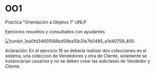 # OO1
Practica "Orientación a Objetos 1" UNLP

Ejercicios resueltos y consultados con ayudantes.

![tumblr_1ea0fd3465f568bd59ba15b31e7b0485_e1d40759_400](https://github.com/Ruyy7/OO1/assets/87097965/d39b26af-b197-4d00-9561-62ebe119b8db)

Aclaración: En el ejercicio 19 se debería realizar dos colecciones en el sistema, una coleccion de Vendedores y otra de Cliente, solamente se instanciarian usuarios y no se deben crear las subclases de Vendedor y Cliente.

